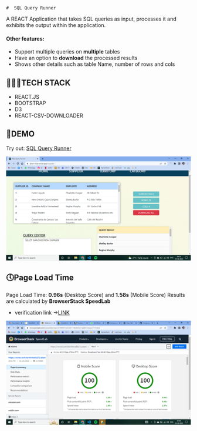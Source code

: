     #  SQL Query Runner

A REACT Application that takes SQL queries as input, processes it and exhibits the output within the application. 
#### Other features:

- Support multiple queries on **multiple** tables
- Have an option to **download** the processed results
- Shows other details such as table Name, number of rows and cols



## 👨🏻‍💻TECH STACK
- REACT.JS
- BOOTSTRAP
- D3
- REACT-CSV-DOWNLOADER

## 🚀DEMO

Try out: [SQL Query Runner](https://atlan-rose.vercel.app/)

![SCREENSHOT](src/assets/atlansite.png)



## 🕔Page Load Time

 Page Load Time:  **0.96s** (Desktop Score) and  **1.58s** (Mobile Score)
 Results are calculated by **BrowserStack SpeedLab**
 
 - verification link  ->[LINK](https://www.browserstack.com/speedlab/report/94f607cd5342114bde0eb1aa867c5eace7315dbd)

![RESULT SCREENSHOT](src/assets/pageload.png)